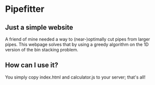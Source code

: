 # Pipefitter
## Just a simple website
A friend of mine needed a way to (near-)optimally cut pipes from larger pipes.
This webpage solves that by using a greedy algorithm on the 1D version of the bin stacking problem.

## How can I use it?
You simply copy index.html and calculator.js to your server; that's all!